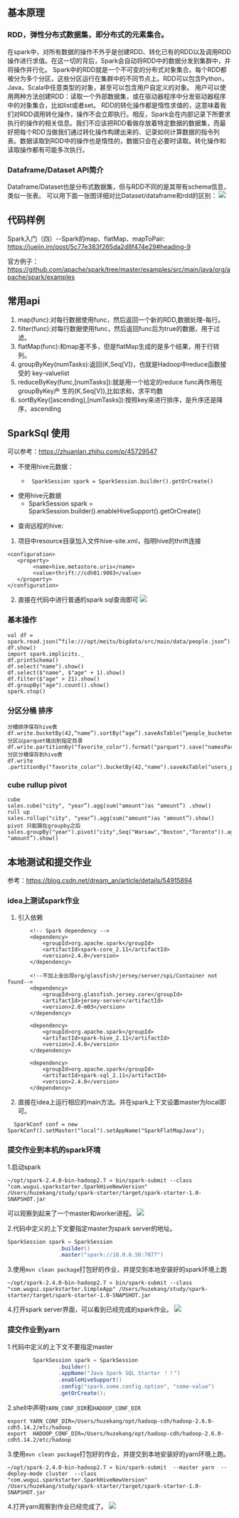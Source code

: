 ## 基本原理
### RDD，弹性分布式数据集，即分布式的元素集合。
在spark中，对所有数据的操作不外乎是创建RDD、转化已有的RDD以及调用RDD操作进行求值。在这一切的背后，Spark会自动将RDD中的数据分发到集群中，并将操作并行化。
Spark中的RDD就是一个不可变的分布式对象集合。每个RDD都被分为多个分区，这些分区运行在集群中的不同节点上。RDD可以包含Python，Java，Scala中任意类型的对象，甚至可以包含用户自定义的对象。
用户可以使用两种方法创建RDD：读取一个外部数据集，或在驱动器程序中分发驱动器程序中的对象集合，比如list或者set。
RDD的转化操作都是惰性求值的，这意味着我们对RDD调用转化操作，操作不会立即执行。相反，Spark会在内部记录下所要求执行的操作的相关信息。我们不应该把RDD看做存放着特定数据的数据集，而最好把每个RDD当做我们通过转化操作构建出来的、记录如何计算数据的指令列表。数据读取到RDD中的操作也是惰性的，数据只会在必要时读取。转化操作和读取操作都有可能多次执行。
### Dataframe/Dataset API简介
Dataframe/Dataset也是分布式数据集，但与RDD不同的是其带有schema信息，类似一张表。
可以用下面一张图详细对比Dataset/dataframe和rdd的区别：
![](https://pic3.zhimg.com/80/v2-2224e315ac70f1ad22c238c9b5798ade_hd.jpg)

## 代码样例
Spark入门（四）--Spark的map、flatMap、mapToPair:
https://juejin.im/post/5c77e383f265da2d8f474e29#heading-9

官方例子：
https://github.com/apache/spark/tree/master/examples/src/main/java/org/apache/spark/examples

## 常用api
1. map(func):对每行数据使用func，然后返回一个新的RDD,数据处理-每行。
2. filter(func):对每行数据使用func，然后返回func后为true的数据，用于过滤。
3. flatMap(func):和map差不多，但是flatMap生成的是多个结果，用于行转列。
4. groupByKey(numTasks):返回(K,Seq[V])，也就是Hadoop中reduce函数接受的
key-valuelist
5. reduceByKey(func,[numTasks]):就是用一个给定的reduce func再作用在groupByKey产
生的(K,Seq[V]),比如求和，求平均数
6. sortByKey([ascending],[numTasks]):按照key来进行排序，是升序还是降序，ascending

## SparkSql 使用
可以参考：https://zhuanlan.zhihu.com/p/45729547

 * 不使用hive元数据：
    *      SparkSession spark = SparkSession.builder().getOrCreate()
 * 使用hive元数据
    * SparkSession spark = SparkSession.builder().enableHiveSupport().getOrCreate()

- 查询远程的hive:

1. 项目中resource目录加入文件hive-site.xml，指明hive的thrift连接
```
<configuration>
   <property>
        <name>hive.metastore.uris</name>
        <value>thrift://cdh01:9083</value>
   </property>
</configuration>

```
2. 直接在代码中进行普通的spark sql查询即可
![](https://raw.githubusercontent.com/huzekang/picbed/master/20190624170353.png)

### 基本操作

```
val df = spark.read.json(“file:///opt/meitu/bigdata/src/main/data/people.json”)
df.show()
import spark.implicits._
df.printSchema()
df.select("name").show()
df.select($"name", $"age" + 1).show()
df.filter($"age" > 21).show()
df.groupBy("age").count().show()
spark.stop()
```

### 分区分桶 排序

```
分桶排序保存hive表
df.write.bucketBy(42,“name”).sortBy(“age”).saveAsTable(“people_bucketed”)
分区以parquet输出到指定目录
df.write.partitionBy("favorite_color").format("parquet").save("namesPartByColor.parquet")
分区分桶保存到hive表
df.write .partitionBy("favorite_color").bucketBy(42,"name").saveAsTable("users_partitioned_bucketed")
```

### cube rullup pivot

```
cube
sales.cube("city", "year”).agg(sum("amount")as "amount”) .show()
rull up
sales.rollup("city", "year”).agg(sum("amount")as "amount”).show()
pivot 只能跟在groupby之后
sales.groupBy("year").pivot("city",Seq("Warsaw","Boston","Toronto")).agg(sum("amount")as "amount”).show()
```
## 本地测试和提交作业
参考：https://blog.csdn.net/dream_an/article/details/54915894

### idea上测试spark作业

1. 引入依赖

```
       <!-- Spark dependency -->
       <dependency> 
           <groupId>org.apache.spark</groupId>
           <artifactId>spark-core_2.11</artifactId>
           <version>2.4.0</version>
       </dependency>

       <!--不加上会出现org/glassfish/jersey/server/spi/Container not found-->
       <dependency>
           <groupId>org.glassfish.jersey.core</groupId>
           <artifactId>jersey-server</artifactId>
           <version>2.0-m03</version>
       </dependency>
       
       <dependency>
           <groupId>org.apache.spark</groupId>
           <artifactId>spark-hive_2.11</artifactId>
           <version>2.4.0</version>
       </dependency>
       
       <dependency>
           <groupId>org.apache.spark</groupId>
           <artifactId>spark-sql_2.11</artifactId>
           <version>2.4.0</version>
       </dependency>
```

2. 直接在idea上运行相应的main方法。并在spark上下文设置master为local即可。

```
  SparkConf conf = new SparkConf().setMaster("local").setAppName("SparkFlatMapJava");
```



### 提交作业到本机的spark环境

1.启动spark
```
~/opt/spark-2.4.0-bin-hadoop2.7 » bin/spark-submit --class "com.wugui.sparkstarter.SparkHiveNewVersion" /Users/huzekang/study/spark-starter/target/spark-starter-1.0-SNAPSHOT.jar
```
可以观察到起来了一个master和worker进程。
![](https://raw.githubusercontent.com/huzekang/picbed/master/20190626112610.png)

2.代码中定义的上下文要指定master为spark server的地址。
```java
SparkSession spark = SparkSession
                .builder()
                .master("spark://10.0.0.50:7077")
```

3.使用`mvn clean package`打包好的作业，并提交到本地安装好的spark环境上跑
```
~/opt/spark-2.4.0-bin-hadoop2.7 » bin/spark-submit --class "com.wugui.sparkstarter.SimpleApp" /Users/huzekang/study/spark-starter/target/spark-starter-1.0-SNAPSHOT.jar

```
4.打开spark server界面，可以看到已经完成的spark作业。
![](https://raw.githubusercontent.com/huzekang/picbed/master/20190626112849.png)

### 提交作业到yarn
1.代码中定义的上下文不要指定master
```java
        SparkSession spark = SparkSession
                .builder()
                .appName("Java Spark SQL Starter ！！")
                .enableHiveSupport()
                .config("spark.some.config.option", "some-value")
                .getOrCreate();
```
2.shell中声明`YARN_CONF_DIR`和`HADOOP_CONF_DIR`
```
export YARN_CONF_DIR=/Users/huzekang/opt/hadoop-cdh/hadoop-2.6.0-cdh5.14.2/etc/hadoop 
export  HADOOP_CONF_DIR=/Users/huzekang/opt/hadoop-cdh/hadoop-2.6.0-cdh5.14.2/etc/hadoop 
```

3.使用`mvn clean package`打包好的作业，并提交到本地安装好的yarn环境上跑。
```
~/opt/spark-2.4.0-bin-hadoop2.7 » bin/spark-submit  --master yarn  --deploy-mode cluster  --class "com.wugui.sparkstarter.SparkHiveNewVersion" /Users/huzekang/study/spark-starter/target/spark-starter-1.0-SNAPSHOT.jar
```
4.打开yarn观察到作业已经完成了。
![](https://raw.githubusercontent.com/huzekang/picbed/master/20190626133707.png)